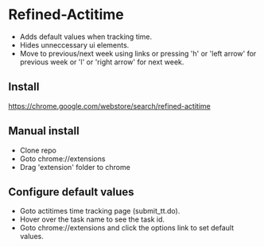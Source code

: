 
# Refined-Actitime

* Adds default values when tracking time.
* Hides unneccessary ui elements.
* Move to previous/next week using links or pressing 'h' or 'left arrow' for previous week or 'l' or 'right arrow' for next week.

## Install

https://chrome.google.com/webstore/search/refined-actitime

## Manual install

* Clone repo
* Goto chrome://extensions
* Drag 'extension' folder to chrome

## Configure default values

* Goto actitimes time tracking page (submit_tt.do).
* Hover over the task name to see the task id.
* Goto chrome://extensions and click the options link to set default values.
